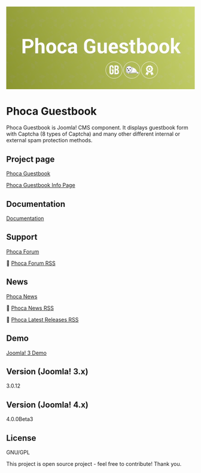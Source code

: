 



![Phoca Guestbook](https://github.com/PhocaCz/PhocaGuestbook/blob/master/phocaguestbook.png?raw=true)

# Phoca Guestbook



Phoca Guestbook is Joomla! CMS component. It displays guestbook form with Captcha (8 types of Captcha) and many other different internal or external spam protection methods.



## Project page

[Phoca Guestbook](https://www.phoca.cz/phocaguestbook)

[Phoca Guestbook Info Page](https://www.phoca.cz/project/phocaguestbook-joomla-guestbook)



## Documentation

[Documentation](https://www.phoca.cz/documentation/category/3-phoca-guestbook-component)





## Support

[Phoca Forum](https://www.phoca.cz/forum)

:bell: [Phoca Forum RSS](https://www.phoca.cz/forum/app.php/feed)



## News

[Phoca News](https://www.phoca.cz/news)

:bell: [Phoca News RSS](https://www.phoca.cz/news?format=feed&type=rss)

:bell: [Phoca Latest Releases RSS](https://www.phoca.cz/download/feed/111?format=feed&type=rss)



## Demo

[Joomla! 3 Demo](https://www.phoca.cz/joomla3demo/phocaguestbook')



## Version (Joomla! 3.x)

3.0.12

## Version (Joomla! 4.x)

4.0.0Beta3



## License

GNU/GPL



This project is open source project - feel free to contribute! Thank you.
